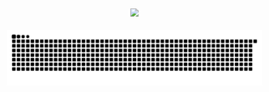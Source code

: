 <h1 align="center">
  <a href="https://git.io/typing-svg">
    <img src="https://readme-typing-svg.demolab.com?font=Fira+Code&weight=600&pause=1000&color=45BAC8&center=true&multiline=true&width=435&height=100&lines=Hello%2C+There.;I+am+working+as+a+Back-End+Engineer.;2%2B+years+of+coding+experience.">
  </a>  
</h1>

<div align="center">
  <img alt="snake game" src="https://raw.githubusercontent.com/xxxVitoxxx/xxxVitoxxx/output/github-contribution-grid-snake-dark.svg">
</div>
